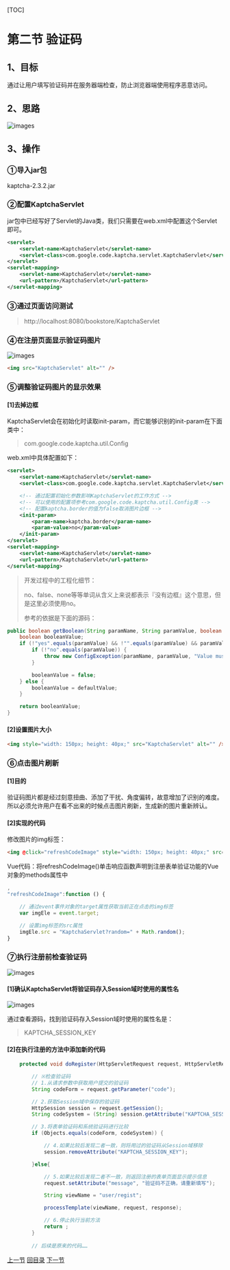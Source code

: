 [TOC]

# 第二节 验证码

## 1、目标

通过让用户填写验证码并在服务器端检查，防止浏览器端使用程序恶意访问。



## 2、思路

![images](images/img002.png)



## 3、操作

### ①导入jar包

kaptcha-2.3.2.jar



### ②配置KaptchaServlet

jar包中已经写好了Servlet的Java类，我们只需要在web.xml中配置这个Servlet即可。

```xml
<servlet>
    <servlet-name>KaptchaServlet</servlet-name>
    <servlet-class>com.google.code.kaptcha.servlet.KaptchaServlet</servlet-class>
</servlet>
<servlet-mapping>
    <servlet-name>KaptchaServlet</servlet-name>
    <url-pattern>/KaptchaServlet</url-pattern>
</servlet-mapping>
```



### ③通过页面访问测试

> http://localhost:8080/bookstore/KaptchaServlet



### ④在注册页面显示验证码图片

![images](images/img004.png)

```html
<img src="KaptchaServlet" alt="" />
```



### ⑤调整验证码图片的显示效果

#### [1]去掉边框

KaptchaServlet会在初始化时读取init-param，而它能够识别的init-param在下面类中：

> com.google.code.kaptcha.util.Config

web.xml中具体配置如下：

```xml
<servlet>
    <servlet-name>KaptchaServlet</servlet-name>
    <servlet-class>com.google.code.kaptcha.servlet.KaptchaServlet</servlet-class>

    <!-- 通过配置初始化参数影响KaptchaServlet的工作方式 -->
    <!-- 可以使用的配置项参考com.google.code.kaptcha.util.Config类 -->
    <!-- 配置kaptcha.border的值为false取消图片边框 -->
    <init-param>
        <param-name>kaptcha.border</param-name>
        <param-value>no</param-value>
    </init-param>
</servlet>
<servlet-mapping>
    <servlet-name>KaptchaServlet</servlet-name>
    <url-pattern>/KaptchaServlet</url-pattern>
</servlet-mapping>
```

> 开发过程中的工程化细节：
>
> no、false、none等等单词从含义上来说都表示『没有边框』这个意思，但是这里必须使用no。
>
> 参考的依据是下面的源码：

```java
public boolean getBoolean(String paramName, String paramValue, boolean defaultValue) {
	boolean booleanValue;
	if (!"yes".equals(paramValue) && !"".equals(paramValue) && paramValue != null) {
		if (!"no".equals(paramValue)) {
			throw new ConfigException(paramName, paramValue, "Value must be either yes or no.");
		}

		booleanValue = false;
	} else {
		booleanValue = defaultValue;
	}

	return booleanValue;
}
```



#### [2]设置图片大小

```html
<img style="width: 150px; height: 40px;" src="KaptchaServlet" alt="" />
```



### ⑥点击图片刷新

#### [1]目的

验证码图片都是经过刻意扭曲、添加了干扰、角度偏转，故意增加了识别的难度。所以必须允许用户在看不出来的时候点击图片刷新，生成新的图片重新辨认。



#### [2]实现的代码

修改图片的img标签：

```html
<img @click="refreshCodeImage" style="width: 150px; height: 40px;" src="KaptchaServlet" alt="" />
```

Vue代码：将refreshCodeImage()单击响应函数声明到注册表单验证功能的Vue对象的methods属性中

```javascript
,
"refreshCodeImage":function () {

	// 通过event事件对象的target属性获取当前正在点击的img标签
	var imgEle = event.target;

	// 设置img标签的src属性
	imgEle.src = "KaptchaServlet?random=" + Math.random();
}
```



### ⑦执行注册前检查验证码

![images](images/img005.png)



#### [1]确认KaptchaServlet将验证码存入Session域时使用的属性名

![images](images/img006.png)

通过查看源码，找到验证码存入Session域时使用的属性名是：

> KAPTCHA_SESSION_KEY



#### [2]在执行注册的方法中添加新的代码

```java
    protected void doRegister(HttpServletRequest request, HttpServletResponse response) throws ServletException, IOException {

        // ※检查验证码
        // 1.从请求参数中获取用户提交的验证码
        String codeForm = request.getParameter("code");

        // 2.获取Session域中保存的验证码
        HttpSession session = request.getSession();
        String codeSystem = (String) session.getAttribute("KAPTCHA_SESSION_KEY");

        // 3.将表单验证码和系统验证码进行比较
        if (Objects.equals(codeForm, codeSystem)) {

            // 4.如果比较后发现二者一致，则将用过的验证码从Session域移除
            session.removeAttribute("KAPTCHA_SESSION_KEY");

        }else{

            // 5.如果比较后发现二者不一致，则返回注册的表单页面显示提示信息
            request.setAttribute("message", "验证码不正确，请重新填写");

            String viewName = "user/regist";

            processTemplate(viewName, request, response);

            // 6.停止执行当前方法
            return ;
        }
        
        // 后续是原来的代码……
```



[上一节](verse01.html) [回目录](index.html) [下一节](verse03.html)